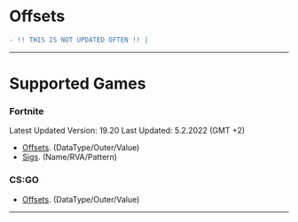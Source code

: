 # Offsets
```diff
- !! THIS IS NOT UPDATED OFTEN !! | 
```

---------------------
# Supported Games

### Fortnite
Latest Updated Version: 19.20
Last Updated: 5.2.2022 (GMT +2)

- [Offsets](https://github.com/ofDataa/offsets/blob/main/fortnite/offsets). (DataType/Outer/Value)
- [Sigs](https://github.com/ofDataa/offsets/blob/main/fortnite/sigs). (Name/RVA/Pattern)

### CS:GO

- [Offsets](https://github.com/ofDataa/offsets/blob/main/csgo/offsets). (DataType/Outer/Value)

---------------------
